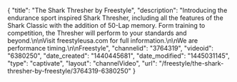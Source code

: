 {
    "title": "The Shark Thresher by Freestyle",
    "description": "Introducing the endurance sport inspired Shark Thresher, including all the features of the Shark Classic with the addition of 50-Lap memory. Form training to competition, the Thresher will perform to your standards and beyond.\n\nVisit freestyleusa.com for full information.\n\nWe are performance timing.\n\nFreestyle",
    "channelid": "3764319",
    "videoid": "6380250",
    "date_created": "1440445681",
    "date_modified": "1445031145",
    "type": "captivate",
    "layout": "channelVideo",
    "url": "\/freestyle\/the-shark-thresher-by-freestyle\/3764319-6380250"
}